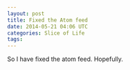 ```yaml
---
layout: post
title: Fixed the Atom feed
date: 2014-05-21 04:06 UTC
categories: Slice of Life
tags:
---
```


So I have fixed the atom feed. Hopefully.